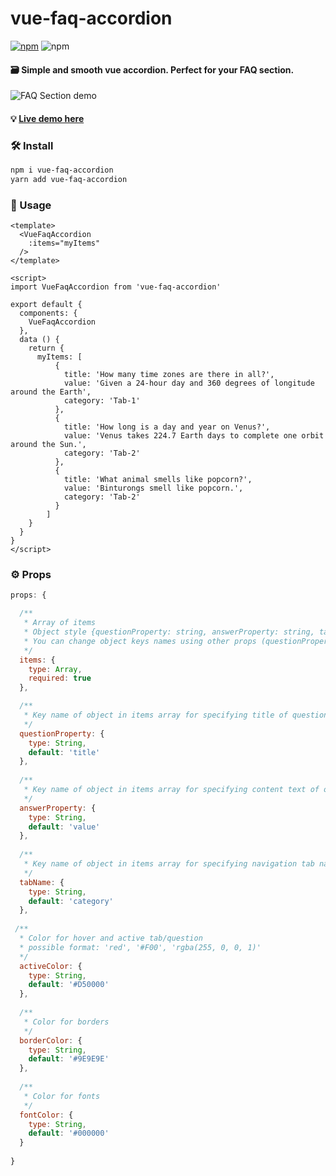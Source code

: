 # vue-faq-accordion


[![npm](https://img.shields.io/npm/v/vue-faq-accordion.svg)](vue-faq-accordion) ![npm](https://img.shields.io/npm/dt/vue-faq-accordion.svg)


#### 🗃 Simple and smooth vue accordion. Perfect for your FAQ section.

![FAQ Section demo](https://media.giphy.com/media/XKU7gqsiq2KRAPoHZm/giphy.gif)

#### 💡 [Live demo here](http://vue-faq-accordion.surge.sh/)

### 🛠 Install

```bash
npm i vue-faq-accordion
yarn add vue-faq-accordion
```

### 🚀 Usage

```vue
<template>
  <VueFaqAccordion 
    :items="myItems"
  />
</template>

<script>
import VueFaqAccordion from 'vue-faq-accordion'

export default {
  components: {
    VueFaqAccordion
  },
  data () {
    return {
      myItems: [
          {
            title: 'How many time zones are there in all?',
            value: 'Given a 24-hour day and 360 degrees of longitude around the Earth',
            category: 'Tab-1'
          },
          {
            title: 'How long is a day and year on Venus?',
            value: 'Venus takes 224.7 Earth days to complete one orbit around the Sun.',
            category: 'Tab-2'
          },
          {
            title: 'What animal smells like popcorn?',
            value: 'Binturongs smell like popcorn.',
            category: 'Tab-2'
          }
        ]
    }
  }
}
</script>
```

### ⚙ Props 
```js
props: {

  /**
   * Array of items
   * Object style {questionProperty: string, answerProperty: string, tabName: string}
   * You can change object keys names using other props (questionProperty, answerProperty, tabName)
   */
  items: {
    type: Array,
    required: true
  },

  /**
   * Key name of object in items array for specifying title of question
   */
  questionProperty: {
    type: String,
    default: 'title'
  },
  
  /**
   * Key name of object in items array for specifying content text of open question
   */
  answerProperty: {
    type: String,
    default: 'value'
  },
  
  /**
   * Key name of object in items array for specifying navigation tab name
   */
  tabName: {
    type: String,
    default: 'category'
  },
  
 /**
  * Color for hover and active tab/question
  * possible format: 'red', '#F00', 'rgba(255, 0, 0, 1)'
  */
  activeColor: {
    type: String,
    default: '#D50000'
  },
  
  /**
   * Color for borders
   */
  borderColor: {
    type: String,
    default: '#9E9E9E'
  },
  
  /**
   * Color for fonts
   */
  fontColor: {
    type: String,
    default: '#000000'
  }
  
}
```
